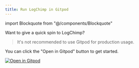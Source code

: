 ```yaml
---
title: Run LogChimp in Gitpod
---
```


<!-- components -->

import Blockquote from "@/components/Blockquote"

Want to give a quick spin to LogChimp?

<Blockquote type="alert">
  It's not recommended to use Gitpod for production usage.
</Blockquote>

You can click the "Open in Gitpod" button to get started.

[![Open in Gitpod](https://gitpod.io/button/open-in-gitpod.svg)](https://gitpod.io/#https://github.com/logchimp/logchimp)
